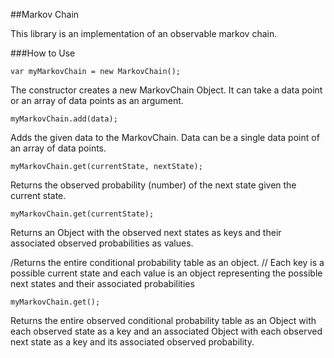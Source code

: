 ##Markov Chain

This library is an implementation of an observable markov chain.


###How to Use

```
var myMarkovChain = new MarkovChain();
```
The constructor creates a new MarkovChain Object. It can take a data point or an array of data points as an argument.


```
myMarkovChain.add(data);
```
Adds the given data to the MarkovChain. Data can be a single data point of an array of data points.


```
myMarkovChain.get(currentState, nextState);
```
Returns the observed probability (number) of the next state given the current state.

```
myMarkovChain.get(currentState);
```
Returns an Object with the observed next states as keys and their associated observed probabilities as values.

/Returns the entire conditional probability table as an object. 
// Each key is a possible current state and each value is an object representing the possible next states and their associated probabilities
```
myMarkovChain.get();
```
Returns the entire observed conditional probability table as an Object with each observed state as a key and an associated Object with each observed next state as a key and its associated observed probability.
